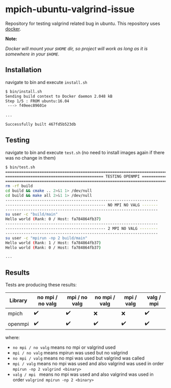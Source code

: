 # mpich-ubuntu-valgrind-issue
Repository for testing valgrind related bug in ubuntu. This repository uses [docker](https://www.docker.com/).

**Note:**

*Docker will mount your `$HOME` dir, so project will work as long as it is somewhere in your `$HOME`.*



## Installation

navigate to bin and execute `install.sh`
```sh
$ bin/install.sh
Sending build context to Docker daemon 2.048 kB
Step 1/5 : FROM ubuntu:16.04
 ---> f49eec89601e
 
...

Successfully built 467fd5b523db
```


## Testing

navigate to bin and execute `test.sh` (no need to install images again if there was no change in them)
```sh
$ bin/test.sh
========================================================================
=========================================== TESTING OPENMPI ============
========================================================================
rm -rf build
cd build && cmake .. 2>&1 1> /dev/null
cd build && make all 2>&1 1> /dev/null
-------------------------------------------------------------------
-------------------------------------------- NO MPI NO VALG -------
-------------------------------------------------------------------
su user -c "build/main"
Hello world (Rank: 0 / Host: fa784864fb37)
-------------------------------------------------------------------
-------------------------------------------- 2 MPI NO VALG --------
-------------------------------------------------------------------
su user -c "mpirun -np 2 build/main"
Hello world (Rank: 1 / Host: fa784864fb37)
Hello world (Rank: 0 / Host: fa784864fb37)

...

```

## Results


Tests are producing these results:

| Library | no mpi / no valg   | mpi / no valg      | no mpi / valg      | mpi / valg         | valg / mpi         |
|---------|--------------------|--------------------|--------------------|--------------------|--------------------|
| mpich   | :heavy_check_mark: | :heavy_check_mark: | :x:                | :x:                | :heavy_check_mark: |
| openmpi | :heavy_check_mark: | :heavy_check_mark: | :heavy_check_mark: | :heavy_check_mark: | :heavy_check_mark: |



where:

- `no mpi / no valg` means no mpi or valgrind used
- `mpi / no valg` means mpirun was used but no valgrind
- `no mpi / valg` means no mpi was used but valgrind was called
- `mpi / valg` means no mpi was used and also valgrind was used in order `mpirun -np 2 valgrind <binary>`
- `valg / mpi ` means no mpi was used and also valgrind was used in order `valgrind mpirun -np 2 <binary>`
